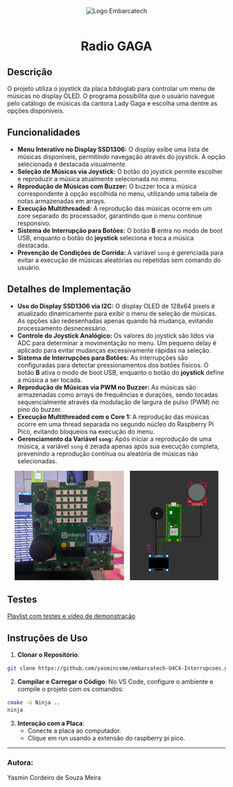 <div align="center">
    <img src="https://moodle.embarcatech.cepedi.org.br/pluginfile.php/1/theme_moove/logo/1733422525/Group%20658.png" alt="Logo Embarcatech" height="100">
</div>

<br>


<div align="center">

# Radio GAGA

</div>

## Descrição
O projeto utiliza o joystick da placa bitdoglab para controlar um menu de músicas no display OLED. O programa possibilita que o usuário navegue pelo catálogo de músicas da cantora Lady Gaga e escolha uma dentre as opções disponíveis.

## **Funcionalidades**  

- **Menu Interativo no Display SSD1306:** O display exibe uma lista de músicas disponíveis, permitindo navegação através do joystick. A opção selecionada é destacada visualmente.  
- **Seleção de Músicas via Joystick:** O botão do joystick permite escolher e reproduzir a música atualmente selecionada no menu.  
- **Reprodução de Músicas com Buzzer:** O buzzer toca a música correspondente à opção escolhida no menu, utilizando uma tabela de notas armazenadas em arrays.  
- **Execução Multithreaded:** A reprodução das músicas ocorre em um core separado do processador, garantindo que o menu continue responsivo.  
- **Sistema de Interrupção para Botões:** O botão **B** entra no modo de boot USB, enquanto o botão do **joystick** seleciona e toca a música destacada.  
- **Prevenção de Condições de Corrida:** A variável `song` é gerenciada para evitar a execução de músicas aleatórias ou repetidas sem comando do usuário.

## **Detalhes de Implementação**  

- **Uso do Display SSD1306 via I2C:** O display OLED de 128x64 pixels é atualizado dinamicamente para exibir o menu de seleção de músicas. As opções são redesenhadas apenas quando há mudança, evitando processamento desnecessário.  
- **Controle do Joystick Analógico:** Os valores do joystick são lidos via ADC para determinar a movimentação no menu. Um pequeno delay é aplicado para evitar mudanças excessivamente rápidas na seleção.  
- **Sistema de Interrupções para Botões:** As interrupções são configuradas para detectar pressionamentos dos botões físicos. O botão **B** ativa o modo de boot USB, enquanto o botão do **joystick** define a música a ser tocada.  
- **Reprodução de Músicas via PWM no Buzzer:** As músicas são armazenadas como arrays de frequências e durações, sendo tocadas sequencialmente através da modulação de largura de pulso (PWM) no pino do buzzer.  
- **Execução Multithreaded com o Core 1:** A reprodução das músicas ocorre em uma thread separada no segundo núcleo do Raspberry Pi Pico, evitando bloqueios na execução do menu.  
- **Gerenciamento da Variável `song`:** Após iniciar a reprodução de uma música, a variável `song` é zerada apenas após sua execução completa, prevenindo a reprodução contínua ou aleatória de músicas não selecionadas.

<p align="center">
  <img src="docs/placa.jpeg" width="50%" style="margin-right: 10px;">
  <img src="docs/wokwi.png" width="40.4%">
</p>


## Testes

[Playlist com testes e vídeo de demonstração](https://youtu.be/UFglGplZERQ)

## Instruções de Uso

1. **Clonar o Repositório**:

```bash
git clone https://github.com/yasmincsme/embarcatech-U4C4-Interrupcoes.git
```

2. **Compilar e Carregar o Código**:
   No VS Code, configure o ambiente e compile o projeto com os comandos:

```bash	
cmake -G Ninja ..
ninja
```

3. **Interação com a Placa**:
   - Conecte a placa ao computador.
   - Clique em run usando a extensão do raspberry pi pico.

---
### Autora:
Yasmin Cordeiro de Souza Meira